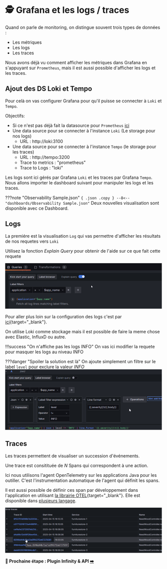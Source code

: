 # 🕵️ Grafana et les logs / traces

Quand on parle de monitoring, on distingue souvent trois types de données :

* Les métriques
* Les logs
* Les traces

Nous avons déjà vu comment afficher les métriques dans Grafana en s'appuyant sur `Prometheus`, mais il est aussi possible d'afficher les logs et les traces.

## Ajout des DS Loki et Tempo

Pour celà on vas configurer Grafana pour qu'il puisse se connecter à `Loki` et `Tempo`.

Objectifs:

* Si ce n'est pas déjà fait la datasource pour `Prometheus` [ici](README.md#prometheus)
* Une data source pour se connecter à l'instance `Loki` (Le storage pour nos logs)
    * URL : http://loki:3100
* Une data source pour se connecter à l'instance `Tempo` (le storage pour les traces)
    * URL : http://tempo:3200
    * Trace to metrics : "prometheus"
    * Trace to Logs : "loki"

Les logs sont ici gérés par Grafana `Loki` et les traces par Grafana `Tempo`. Nous allons importer le dashboard suivant pour manipuler les logs et les traces.

???note "Observability Sample.json"
    ``` { .json .copy }
        --8<-- "dashboards/Observability Sample.json"
    ```
Deux nouvelles visualisation sont disponible avec ce Dashboard.

## Logs

La premiére est la visualisation `Log` qui vas permettre d'afficher les résultats de nos requetes vers `Loki`

Utilisez la fonction *Explain Query* pour obtenir de l'aide sur ce que fait cette requete

![alt text](image-39.png)

Pour aller plus loin sur la configuration des logs c'est par [ici](https://grafana.com/docs/grafana/latest/panels-visualizations/visualizations/logs/){target="_blank"}.

On utilise Loki comme stockage mais il est possible de faire la meme chose avec Elastic, InfluxD ou autre.

!!!success "On n'affiche pas les logs INFO"
    On vas ici modifier la requete pour masquer les logs au niveau INFO

???danger "Spoiler la solution est là"
    On ajoute simplement un filtre sur le label `level` pour exclure la valeur *INFO*
    ![alt text](image-40.png)

## Traces

Les traces permettent de visualiser un succession d'événements.

Une trace est consitituée de *N* Spans qui correspondent à une action.

Ici nous utilisons l'agent OpenTelemetry sur les applications Java pour les outiller. C'est l'instrumentation automatique de l'agent qui définit les spans.

Il est aussi possible de définir ces span par développement dans l'application en utilisant [la librairie OTEL](https://opentelemetry.io/docs/concepts/instrumentation/libraries/){target="_blank"}. Elle est disponible dans [plusieurs langage](https://opentelemetry.io/docs/languages/).

![alt text](image-41.png)


**🛫 Prochaine étape : Plugin Infinity & API [➡️](../dashboard-plugin/README.md)**